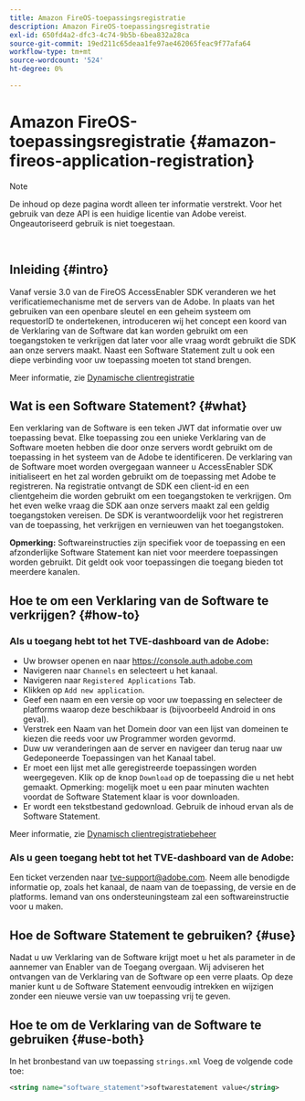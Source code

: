 ```yaml
---
title: Amazon FireOS-toepassingsregistratie
description: Amazon FireOS-toepassingsregistratie
exl-id: 650fd4a2-dfc3-4c74-9b5b-6bea832a28ca
source-git-commit: 19ed211c65deaa1fe97ae462065feac9f77afa64
workflow-type: tm+mt
source-wordcount: '524'
ht-degree: 0%

---
```


# Amazon FireOS-toepassingsregistratie {#amazon-fireos-application-registration}

>[!NOTE]
>
>De inhoud op deze pagina wordt alleen ter informatie verstrekt. Voor het gebruik van deze API is een huidige licentie van Adobe vereist. Ongeautoriseerd gebruik is niet toegestaan.

</br>

## Inleiding {#intro}

Vanaf versie 3.0 van de FireOS AccessEnabler SDK veranderen we het verificatiemechanisme met de servers van de Adobe. In plaats van het gebruiken van een openbare sleutel en een geheim systeem om requestorID te ondertekenen, introduceren wij het concept een koord van de Verklaring van de Software dat kan worden gebruikt om een toegangstoken te verkrijgen dat later voor alle vraag wordt gebruikt die SDK aan onze servers maakt. Naast een Software Statement zult u ook een diepe verbinding voor uw toepassing moeten tot stand brengen.

Meer informatie, zie [Dynamische clientregistratie](/help/authentication/dynamic-client-registration.md)

## Wat is een Software Statement? {#what}

Een verklaring van de Software is een teken JWT dat informatie over uw toepassing bevat. Elke toepassing zou een unieke Verklaring van de Software moeten hebben die door onze servers wordt gebruikt om de toepassing in het systeem van de Adobe te identificeren. De verklaring van de Software moet worden overgegaan wanneer u AccessEnabler SDK initialiseert en het zal worden gebruikt om de toepassing met Adobe te registreren. Na registratie ontvangt de SDK een client-id en een clientgeheim die worden gebruikt om een toegangstoken te verkrijgen. Om het even welke vraag die SDK aan onze servers maakt zal een geldig toegangstoken vereisen. De SDK is verantwoordelijk voor het registreren van de toepassing, het verkrijgen en vernieuwen van het toegangstoken.

**Opmerking:** Softwareinstructies zijn specifiek voor de toepassing en een afzonderlijke Software Statement kan niet voor meerdere toepassingen worden gebruikt. Dit geldt ook voor toepassingen die toegang bieden tot meerdere kanalen.

## Hoe te om een Verklaring van de Software te verkrijgen? {#how-to}

### Als u toegang hebt tot het TVE-dashboard van de Adobe:

- Uw browser openen en naar <https://console.auth.adobe.com>
- Navigeren naar `Channels` en selecteert u het kanaal.
- Navigeren naar `Registered Applications` Tab.
- Klikken op `Add new application`.
- Geef een naam en een versie op voor uw toepassing en selecteer de platforms waarop deze beschikbaar is (bijvoorbeeld Android in ons geval).
- Verstrek een Naam van het Domein door van een lijst van domeinen te kiezen die reeds voor uw Programmer worden gevormd.
- Duw uw veranderingen aan de server en navigeer dan terug naar uw Gedeponeerde Toepassingen van het Kanaal tabel.
- Er moet een lijst met alle geregistreerde toepassingen worden weergegeven. Klik op de knop `Download` op de toepassing die u net hebt gemaakt. Opmerking: mogelijk moet u een paar minuten wachten voordat de Software Statement klaar is voor downloaden.
- Er wordt een tekstbestand gedownload. Gebruik de inhoud ervan als de Software Statement.

Meer informatie, zie [Dynamisch clientregistratiebeheer](/help/authentication/dynamic-client-registration-management.md)

### Als u geen toegang hebt tot het TVE-dashboard van de Adobe:

Een ticket verzenden naar <tve-support@adobe.com>. Neem alle benodigde informatie op, zoals het kanaal, de naam van de toepassing, de versie en de platforms. Iemand van ons ondersteuningsteam zal een softwareinstructie voor u maken.

## Hoe de Software Statement te gebruiken? {#use}

Nadat u uw Verklaring van de Software krijgt moet u het als parameter in de aannemer van Enabler van de Toegang overgaan. Wij adviseren het ontvangen van de Verklaring van de Software op een verre plaats. Op deze manier kunt u de Software Statement eenvoudig intrekken en wijzigen zonder een nieuwe versie van uw toepassing vrij te geven.

## Hoe te om de Verklaring van de Software te gebruiken {#use-both}

In het bronbestand van uw toepassing `strings.xml` Voeg de volgende code toe:

```XML
<string name="software_statement">softwarestatement value</string>
```
